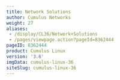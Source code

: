 ```yaml
---
title: Network Solutions
author: Cumulus Networks
weight: 27
aliases:
 - /display/CL36/Network+Solutions
 - /pages/viewpage.action?pageId=8362444
pageID: 8362444
product: Cumulus Linux
version: '3.6'
imgData: cumulus-linux-36
siteSlug: cumulus-linux-36
---
```

<article id="html-search-results" class="ht-content" style="display: none;">

</article>

<footer id="ht-footer">

</footer>
